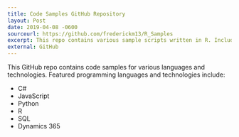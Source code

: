 ```yaml
---
title: Code Samples GitHub Repository
layout: Post
date: 2019-04-08 -0600
sourceurl: https://github.com/frederickm13/R_Samples
excerpt: This repo contains various sample scripts written in R. Included are scripts to assist in creating data visualizations.
external: GitHub
---
```


This GitHub repo contains code samples for various languages and technologies.
Featured programming languages and technologies include:
- C#
- JavaScript
- Python
- R
- SQL
- Dynamics 365